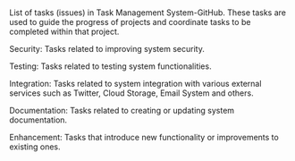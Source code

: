 # 

List of tasks (issues) in Task Management System-GitHub. These tasks are used to guide the progress of projects and coordinate tasks to be completed within that project.

Security: Tasks related to improving system security.

Testing: Tasks related to testing system functionalities.

Integration: Tasks related to system integration with various external services such as Twitter, Cloud Storage, Email System and others.

Documentation: Tasks related to creating or updating system documentation.

Enhancement: Tasks that introduce new functionality or improvements to existing ones.

